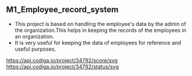 ## M1_Employee_record_system
* This project is based on handling the employee's data by the admin of the organization.This helps in keeping the records of the employees in an organization.
* It is very useful for keeping the data of employees for reference and useful purposes.


https://api.codiga.io/project/34792/score/svg
https://api.codiga.io/project/34792/status/svg
